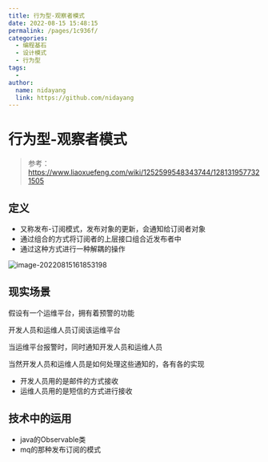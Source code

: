 ```yaml
---
title: 行为型-观察者模式
date: 2022-08-15 15:48:15
permalink: /pages/1c936f/
categories:
  - 编程基石
  - 设计模式
  - 行为型
tags:
  - 
author: 
  name: nidayang
  link: https://github.com/nidayang
---
```

# 行为型-观察者模式

> 参考： https://www.liaoxuefeng.com/wiki/1252599548343744/1281319577321505 

## 定义

- 又称发布-订阅模式，发布对象的更新，会通知给订阅者对象
- 通过组合的方式将订阅者的上层接口组合近发布者中
- 通过这种方式进行一种解耦的操作

![image-20220815161853198](https://dyimgstorage-1304967922.cos.ap-nanjing.myqcloud.com/mdimg/image-20220815161853198.png)



## 现实场景

假设有一个运维平台，拥有着预警的功能

开发人员和运维人员订阅该运维平台

当运维平台报警时，同时通知开发人员和运维人员

当然开发人员和运维人员是如何处理这些通知的，各有各的实现

- 开发人员用的是邮件的方式接收
- 运维人员用的是短信的方式进行接收

## 技术中的运用

- java的Observable类
- mq的那种发布订阅的模式



